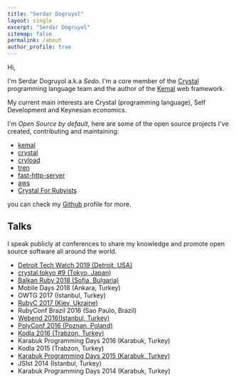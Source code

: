 ```yaml
---
title: "Serdar Dogruyol"
layout: single
excerpt: "Serdar Dogruyol"
sitemap: false
permalink: /about
author_profile: true
---
```


Hi,

I'm Serdar Dogruyol a.k.a *Sedo*. I'm a core member of the [Crystal](https://crystal-lang.org/) programming language team and the author of the [Kemal](http://kemalcr.com/) web framework.

My current main interests are Crystal (programming language), Self Development and Keynesian economics.

I'm *Open Source by default*, here are some of the open source projects I've created, contributing and maintaining:

- [kemal](https://github.com/kemalcr/kemal)
- [crystal](https://github.com/crystal-lang/crystal)
- [cryload](https://github.com/sdogruyol/cryload)
- [tren](https://github.com/sdogruyol/tren)
- [fast-http-server](https://github.com/sdogruyol/fast-http-server)
- [aws](https://github.com/sdogruyol/aws)
- [Crystal For Rubyists](https://github.com/sdogruyol/crystal_for_rubyists)

you can check my [Github](https://github.com/sdogruyol) profile for more.

## Talks

I speak publicly at conferences to share my knowledge and promote open source software all around the world.

- [Detroit Tech Watch 2019 (Detroit, USA)](https://www.youtube.com/watch?v=2ylgR8vTaPk)
- [crystal.tokyo #9 (Tokyo, Japan)](https://www.youtube.com/watch?v=HRf-MJHwJTQ)
- [Balkan Ruby 2018 (Sofia, Bulgaria)](https://www.youtube.com/watch?v=xmkEGKacKeU)
- Mobile Days 2018 (Ankara, Turkey)
- OWTG 2017 (Istanbul, Turkey)
- [RubyC 2017 (Kiev, Ukraine)](https://www.youtube.com/watch?v=OkM42UKhjsk)
- RubyConf Brazil 2016 (Sao Paulo, Brazil)
- [Webend 2016(Istanbul, Turkey)](https://www.youtube.com/watch?v=ogmWQ8kGJw4)
- [PolyConf 2016 (Poznan, Poland)](https://www.youtube.com/watch?v=KJB-nAoRSr8)
- [Kodla 2016 (Trabzon, Turkey)](https://www.youtube.com/watch?v=LOAahRnsIpk)
- Karabuk Programming Days 2016 (Karabuk, Turkey)
- Kodla 2015 (Trabzon, Turkey)
- [Karabuk Programming Days 2015 (Karabuk, Turkey)](https://www.youtube.com/watch?v=Q1Hg_LgQxuQ)
- JSIst 2014 (Istanbul, Turkey)
- Karabuk Programming Days 2014 (Karabuk, Turkey)
